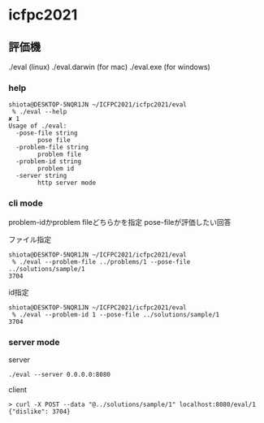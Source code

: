 # icfpc2021

## 評価機

./eval  (linux)
./eval.darwin (for mac)
./eval.exe (for windows)


### help

```
shiota@DESKTOP-5NQR1JN ~/ICFPC2021/icfpc2021/eval
 % ./eval --help                                                                                                                                                                                                                                                                           ✘ 1 
Usage of ./eval:
  -pose-file string
        pose file
  -problem-file string
        problem file
  -problem-id string
        problem id
  -server string
        http server mode
```

### cli mode

problem-idかproblem fileどちらかを指定
pose-fileが評価したい回答

ファイル指定
```
shiota@DESKTOP-5NQR1JN ~/ICFPC2021/icfpc2021/eval
 % ./eval --problem-file ../problems/1 --pose-file ../solutions/sample/1
3704
```

id指定
```
shiota@DESKTOP-5NQR1JN ~/ICFPC2021/icfpc2021/eval
 % ./eval --problem-id 1 --pose-file ../solutions/sample/1
3704
```

### server mode

server
```
./eval --server 0.0.0.0:8080
```

client
```
> curl -X POST --data "@../solutions/sample/1" localhost:8080/eval/1
{"dislike": 3704}
```